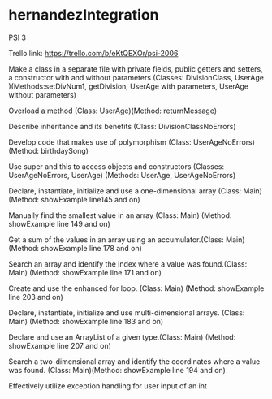 # hernandezIntegration
PSI 3

Trello link: https://trello.com/b/eKtQEXOr/psi-2006

Make a class in a separate file with private fields, public getters and setters, a constructor with and without parameters (Classes: DivisionClass, UserAge )(Methods:setDivNum1, getDivision, UserAge with parameters, UserAge without parameters)

Overload a method (Class: UserAge)(Method: returnMessage)

Describe inheritance and its benefits (Class: DivisionClassNoErrors)

Develop code that makes use of polymorphism (Class: UserAgeNoErrors) (Method: birthdaySong)

Use super and this to access objects and constructors (Classes: UserAgeNoErrors, UserAge) (Methods: UserAge, UserAgeNoErrors)

Declare, instantiate, initialize and use a one-dimensional array (Class: Main) (Method: showExample line145 and on)

Manually find the smallest value in an array (Class: Main) (Method: showExample line 149 and on)

Get a sum of the values in an array using an accumulator.(Class: Main) (Method: showExample line 178 and on)

Search an array and identify the index where a value was found.(Class: Main) (Method: showExample line 171 and on)

Create and use the enhanced for loop. (Class: Main) (Method: showExample line 203 and on)

Declare, instantiate, initialize and use multi-dimensional arrays. (Class: Main) (Method: showExample line 183 and on)

Declare and use an ArrayList of a given type.(Class: Main) (Method: showExample line 207 and on)

Search a two-dimensional array and identify the coordinates where a value was found. (Class: Main)(Method: showExample line 194 and on)

Effectively utilize exception handling for user input of an int
